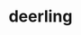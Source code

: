 ---
id: 585
title: deerling
types: [normal,grass]
image: https://raw.githubusercontent.com/PokeAPI/sprites/master/sprites/pokemon/585.png
---